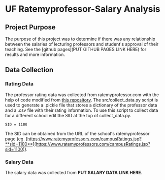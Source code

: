 # UF Ratemyprofessor-Salary Analysis

## Project Purpose
The purpose of this project was to determine if there was any relationship between the salaries of lecturing professors and student's approval of their teaching. See the [github pages](PUT GITHUB PAGES LINK HERE) for results and more information.

## Data Collection
### Rating Data
The professor rating data was collected from ratemyprofessor.com with the help of code modified from [this repository](https://github.com/tisuela/ratemyprof-api). The src/collect_data.py script is used to generate a .pickle file that stores a dictionary of the professor data and a .csv file with their rating information. To use this script to collect data for a different school edit the SID at the top of collect_data.py. 

`SID = 1100`

The SID can be obtained from the URL of the school's ratemyprofessor page (eg. [https://www.ratemyprofessors.com/campusRatings.jsp?**sid=1100**](https://www.ratemyprofessors.com/campusRatings.jsp?sid=1100)).

### Salary Data
The salary data was collected from **PUT SALARY DATA LINK HERE**.
